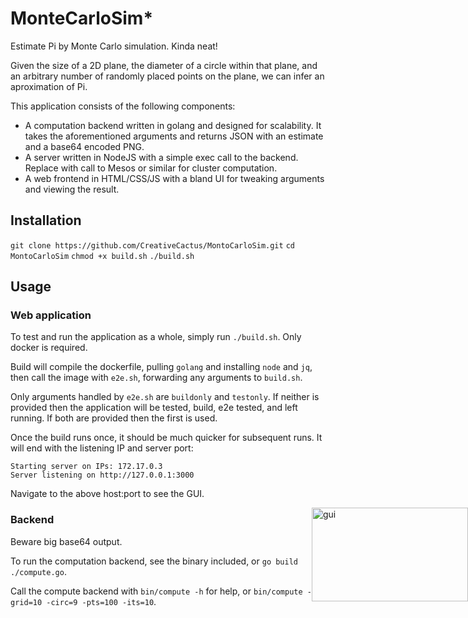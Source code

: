 # MonteCarloSim*

Estimate Pi by Monte Carlo simulation. Kinda neat!

Given the size of a 2D plane, the diameter of a circle within that plane, 
and an arbitrary number of randomly placed points on the plane, we can infer an aproximation of Pi.

This application consists of the following components:

- A computation backend written in golang and designed for scalability.
    It takes the aforementioned arguments and returns JSON with an estimate and a base64 encoded PNG.
- A server written in NodeJS with a simple exec call to the backend.
    Replace with call to Mesos or similar for cluster computation.
- A web frontend in HTML/CSS/JS with a bland UI for tweaking arguments and viewing the result.

## Installation

`git clone https://github.com/CreativeCactus/MontoCarloSim.git`
`cd MontoCarloSim`
`chmod +x build.sh`
`./build.sh`

## Usage

### Web application

To test and run the application as a whole, simply run `./build.sh`. Only docker is required.

Build will compile the dockerfile, pulling `golang` and installing `node` and `jq`,
then call the image with `e2e.sh`, forwarding any arguments to `build.sh`.

Only arguments handled by `e2e.sh` are `buildonly` and `testonly`.
If neither is provided then the application will be tested, build, e2e tested, and left running.
If both are provided then the first is used.

Once the build runs once, it should be much quicker for subsequent runs. It will end with the listening IP and server port:


```
Starting server on IPs: 172.17.0.3
Server listening on http://127.0.0.1:3000
```

Navigate to the above host:port to see the GUI.

<img src="https://raw.githubusercontent.com/CreativeCactus/MontoCarlo/master/web/src/gui.png" alt="gui" style="height:150px; width:250px; right: 0px; position:absolute;"></img>

### Backend

Beware big base64 output.

To run the computation backend, see the binary included, or `go build ./compute.go`.

Call the compute backend with `bin/compute -h` for help, or `bin/compute -grid=10 -circ=9 -pts=100 -its=10`.

